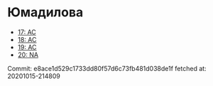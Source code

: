 # Юмадилова
- [17: AC](17.md)
- [18: AC](18.md)
- [19: AC](19.md)
- [20: NA](20.md)

Commit: e8ace1d529c1733dd80f57d6c73fb481d038de1f
 fetched at: 20201015-214809
